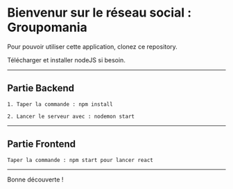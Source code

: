 <h1>Bienvenur sur le réseau social : Groupomania</h1>

Pour pouvoir utiliser cette application, clonez ce repository.

Télécharger et installer nodeJS si besoin.

---

<h2>Partie Backend</h2>

	1. Taper la commande : npm install

	2. Lancer le serveur avec : nodemon start

---

<h2>Partie Frontend</h2>

	Taper la commande : npm start pour lancer react

---

Bonne découverte ! 